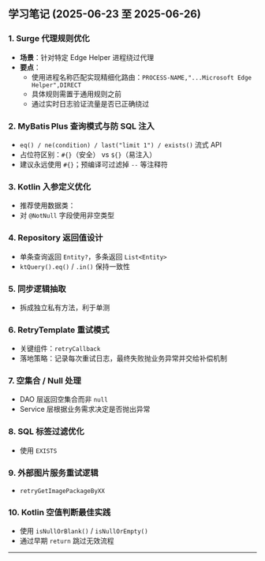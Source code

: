 ## 学习笔记 (2025-06-23 至 2025-06-26)

### 1. Surge 代理规则优化
- **场景**：针对特定 Edge Helper 进程绕过代理  
- **要点**：  
  - 使用进程名称匹配实现精细化路由：`PROCESS-NAME,"...Microsoft Edge Helper",DIRECT`  
  - 具体规则需置于通用规则之前  
  - 通过实时日志验证流量是否已正确绕过  

### 2. MyBatis Plus 查询模式与防 SQL 注入
- `eq() / ne(condition) / last("limit 1") / exists()` 流式 API  
- 占位符区别：`#{}`（安全） vs `${}`（易注入）  
- 建议永远使用 `#{}`；预编译可过滤掉 `--` 等注释符  

### 3. Kotlin 入参定义优化
- 推荐使用数据类：  
- 对 `@NotNull` 字段使用非空类型  

### 4. Repository 返回值设计
- 单条查询返回 `Entity?`，多条返回 `List<Entity>`  
- `ktQuery().eq()` / `.in()` 保持一致性  

### 5. 同步逻辑抽取
- 拆成独立私有方法，利于单测  

### 6. RetryTemplate 重试模式
- 关键组件：`retryCallback`
- 落地策略：记录每次重试日志，最终失败抛业务异常并交给补偿机制  

### 7. 空集合 / Null 处理
- DAO 层返回空集合而非 `null`  
- Service 层根据业务需求决定是否抛出异常  

### 8. SQL 标签过滤优化
- 使用 `EXISTS`

### 9. 外部图片服务重试逻辑
- `retryGetImagePackageByXX`

### 10. Kotlin 空值判断最佳实践
- 使用 `isNullOrBlank()` / `isNullOrEmpty()`  
- 通过早期 `return` 跳过无效流程  

---